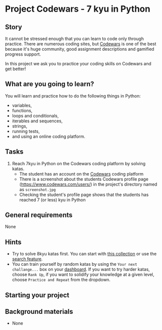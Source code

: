 # Project Codewars - 7 kyu in Python

## Story

It cannot be stressed enough that you can learn to code only through practice.
There are numerous coding sites, but [Codewars](https://www.codewars.com) is one
of the best because it's huge community, good assignment descriptions and
gamified progress support.

In this project we ask you to practice your coding skills on Codewars and get
better!

## What are you going to learn?

You will learn and practice how to do the following things in Python:
- variables,
- functions,
- loops and conditionals,
- iterables and sequences,
- strings,
- running tests,
- and using an online coding platform.

## Tasks

1. Reach 7kyu in Python on the Codewars coding platform by solving katas.
    - The student has an account on the [Codewars](https://www.codewars.com/) coding platform
    - There is a screenshot about the students Codewars profile page (https://www.codewars.com/users/<username>) in the project's directory named as `screenshot.jpg`
    - Checking the student's profile page shows that the students has reached 7 (or less) kyu in Python

## General requirements

None

## Hints

- Try to solve 8kyu katas first. You can start with
  [this collection](https://www.codewars.com/collections/basic-python-1)
  or use the [search feature](https://www.codewars.com/kata/search/python?q=&r%5B%5D=-8&beta=false).
- You can train yourself by random katas by using the `Your next challange...`
  box on your [dashboard](https://www.codewars.com/dashboard). If you want to try
  harder katas, choose `Rank Up`, if you want to solidify your knowledge at a given
  level, choose `Practice and Repeat` from the dropdown.

## Starting your project



## Background materials

- None
